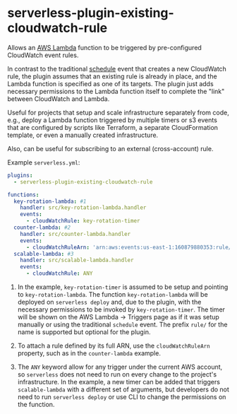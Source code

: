 # serverless-plugin-existing-cloudwatch-rule

Allows an [AWS Lambda](https://aws.amazon.com/lambda/) function to be triggered
by pre-configured CloudWatch event rules.

In contrast to the traditional
[schedule](https://serverless.com/framework/docs/providers/aws/events/schedule/)
event that creates a new CloudWatch rule, the plugin assumes that an existing
rule is already in place, and the Lambda function is specified as one of
its targets.
The plugin just adds necessary permissions to the Lambda function itself to
complete the "link" between CloudWatch and Lambda.

Useful for projects that setup and scale infrastructure separately from code,
e.g., deploy a Lambda function triggered by multiple timers or s3 events that
are configured by scripts like Terraform, a separate CloudFormation template,
or even a manually created infrastructure.

Also, can be useful for subscribing to an external (cross-account) rule.

Example `serverless.yml`:

```yaml
plugins:
  - serverless-plugin-existing-cloudwatch-rule

functions:
  key-rotation-lambda: #1
    handler: src/key-rotation-lambda.handler
    events:
      - cloudWatchRule: key-rotation-timer
  counter-lambda: #2
    handler: src/counter-lambda.handler
    events:
      - cloudWatchRuleArn: 'arn:aws:events:us-east-1:160879880353:rule/my-project-MidnightSchedule-42UGHOTBBVIET'
  scalable-lambda: #3
    handler: src/scalable-lambda.handler
    events:
      - cloudWatchRule: ANY
```

1. In the example, `key-rotation-timer` is assumed to be setup and pointing
to `key-rotation-lambda`.
The function `key-rotation-lambda` will be deployed on `serverless deploy`
and, due to the plugin, with the necessary permissions to be invoked by
`key-rotation-timer`.
The timer will be shown on the AWS Lambda -> Triggers page as if it was setup
manually or using the traditional `schedule` event. The prefix `rule/` for the
name is supported but optional for the plugin.

2. To attach a rule defined by its full ARN, use the `cloudWatchRuleArn`
property, such as in the `counter-lambda` example.

3. The `ANY` keyword allow for any trigger under the current AWS account,
so `serverless` does not need to run on every change to the project's
infrastructure.
In the example, a new timer can be added that triggers `scalable-lambda`
with a different set of arguments, but developers do not need to run
`serverless deploy` or use CLI to change the permissions on the function.
